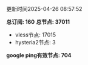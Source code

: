 更新时间2025-04-26 08:57:52

**总订阅: 160**
**总节点: 37011**
- vless节点: 17015
- hysteria2节点: 3

**google ping有效节点: 704**
